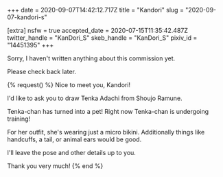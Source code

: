 +++
date = 2020-09-07T14:42:12.717Z
title = "Kandori"
slug = "2020-09-07-kandori-s"

[extra]
nsfw = true
accepted_date = 2020-07-15T11:35:42.487Z
twitter_handle = "KanDori_S"
skeb_handle = "KanDori_S"
pixiv_id = "14451395"
+++

Sorry, I haven't written anything about this commission yet.

Please check back later.

{% request() %}
Nice to meet you, Kandori!

I'd like to ask you to draw Tenka Adachi from Shoujo Ramune.

Tenka-chan has turned into a pet! Right now Tenka-chan is undergoing training!

For her outfit, she's wearing just a micro bikini. Additionally things like handcuffs, a tail, or animal ears would be good.

I'll leave the pose and other details up to you.

Thank you very much!
{% end %}